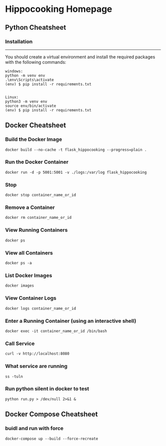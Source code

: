 # Hippocooking Homepage

## Python Cheatsheet

### Installation
------------

You should create a virtual environment and install the required packages with the following commands:

    windows:
    python -m venv env
    .\env\Scripts\activate    
    (env) $ pip install -r requirements.txt


    Linux:
    python3 -m venv env
    source env/bin/activate
    (env) $ pip install -r requirements.txt

## Docker Cheatsheet

### Build the Docker Image
`docker build --no-cache -t flask_hippocooking --progress=plain . `

### Run the Docker Container
`docker run -d -p 5001:5001 -v ./logs:/var/log flask_hippocooking`  

### Stop
`docker stop container_name_or_id`

### Remove a Container
`docker rm container_name_or_id`

### View Running Containers
`docker ps`

### View all Containers
`docker ps -a`

### List Docker Images
`docker images`

### View Container Logs
`docker logs container_name_or_id`

### Enter a Running Container (using an interactive shell)
`docker exec -it container_name_or_id /bin/bash`

### Call Service
`curl -v http://localhost:8080`

### What service are running
`ss -tuln`

### Run python silent in docker to test
`python run.py > /dev/null 2>&1 &`

## Docker Compose Cheatsheet

### buidl and run with force

`docker-compose up --build --force-recreate`